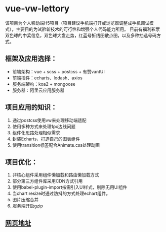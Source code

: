 # vue-vw-lettory

 该项目为个人移动端H5项目（项目建议手机端打开或浏览器调整成手机调试模式），主要目的为试验新技术的可行性和增强个人代码能力所用。
目前有福利彩票双色球的中奖信息，双色球大盘走势，红蓝号折线图散点图，以及多种抽选号码方式。

## 框架及应用选择：
- 前端架构：vue + scss + postcss + 有赞vantUI 
- 前端插件：echarts、lodash、axios
- 服务端架构：koa2 + mongoose 
- 服务器：阿里云应用服务器

## 项目应用的知识：
1. 通过postcss使用vw来处理移动端适配
2. 使用多种方式来处理1px边线问题
3. 组件化思路处理相似需求
4. 封装Echarts，打造自己的图表组件
5. 使用transition标签配合Animate.css处理动画

## 项目优化：
1. 非核心组件采用组件懒加载和路由懒加载方式
2. 部分第三方组件库采用CDN方式引用
3. 使用babel-plugin-import按需引入UI样式，剔除无用UI组件
4. 当chart resize时通过防抖的方式处理echart组件。
5. 图片压缩合并
6. 服务端开启gzip
## [网页地址](http://47.94.255.23/dist/index.html#/)
```
